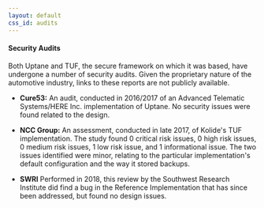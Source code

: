 ```yaml
---
layout: default
css_id: audits
---
```


#### Security Audits

Both Uptane and TUF, the secure framework on which it was based, have undergone
a number of security audits. Given the proprietary nature of the automotive
industry, links to these reports are not publicly available.

* **Cure53:** An audit, conducted in 2016/2017 of an Advanced Telematic
Systems/HERE Inc. implementation of Uptane. No security issues were found related
to the design.

* **NCC Group:** An assessment, conducted in late 2017, of Kolide's TUF
implementation. The study found 0 critical risk issues, 0 high risk issues,
0 medium risk issues, 1 low risk issue, and 1 informational issue. The two
issues identified were minor, relating to the particular implementation's
default configuration and the way it stored backups.


* **SWRI** Performed in 2018, this review by the Southwest Research Institute
did find a bug in the Reference Implementation that has since been addressed, but
found no design issues.
